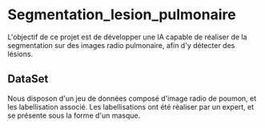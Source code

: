 # Segmentation_lesion_pulmonaire

L'objectif de ce projet est de développer une IA capable de réaliser de la segmentation sur des images radio pulmonaire, afin d'y détecter des lésions.

## DataSet

Nous disposon d'un jeu de données composé d'image radio de poumon, et les labellisation associé. Les labellisations ont été réaliser par un expert, et se présente sous la forme d'un masque.


